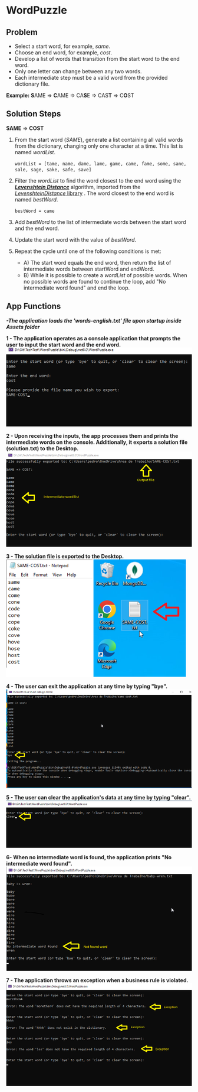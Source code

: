 # WordPuzzle

## Problem

- Select a start word, for example, *same*.
- Choose an end word, for example, *cost*.
- Develop a list of words that transition from the start word to the end word.
- Only one letter can change between any two words.
- Each intermediate step must be a valid word from the provided dictionary file.

**Example:**
**S**AME => **C**AME => CA**S**E => CAS**T** => C**O**ST

## Solution Steps

**SAME** => **COST**

1. From the start word (*SAME*), generate a list containing all valid words from the dictionary, changing only one character at a time. This list is named *wordList*.

    ```
    wordList = [tame, name, dame, lame, game, came, fame, some, sane, sale, sage, sake, safe, save]
    ```

2. Filter the *wordList* to find the word closest to the end word using the [***Levenshtein Distance***](https://en.wikipedia.org/wiki/Levenshtein_distance) algorithm, imported from the [*LevenshteinDistance* library](https://www.nuget.org/packages/LevenshteinDistance/1.0.0) . The word closest to the end word is named *bestWord*.

    ```
    bestWord = came
    ```

3. Add *bestWord* to the list of intermediate words between the start word and the end word.
4. Update the start word with the value of *bestWord*.
5. Repeat the cycle until one of the following conditions is met:
   - A) The start word equals the end word, then return the list of intermediate words between startWord and endWord.
   - B) While it is possible to create a *wordList* of possible words. When no possible words are found to continue the loop, add "No intermediate word found" and end the loop.
  

## App Functions
<b> ***-The application loads the 'words-english.txt' file upon startup  inside Assets folder***

1 - The application operates as a console application that prompts the user to input the start word and the end word.<br>
![read inputs](https://github.com/PedroBelfort/TechTest/blob/main/WordPuzzle/Assets/step-1.png)  <br>

2 - Upon receiving the inputs, the app processes them and prints the intermediate words on the console. Additionally, it exports a solution file (solution.txt) to the Desktop. <br>
![process](https://github.com/PedroBelfort/TechTest/blob/main/WordPuzzle/Assets/step-2.png)  <br>

3 - The solution file is exported to the Desktop. <br>
![file exported](https://github.com/PedroBelfort/TechTest/blob/main/WordPuzzle/Assets/step3.png)  <br>

4 - The user can exit the application at any time by typing "bye".
![bye](https://github.com/PedroBelfort/TechTest/blob/main/WordPuzzle/Assets/step4.png)  <br>

5 - The user can clear the application's data at any time by typing "clear".
![bye](https://github.com/PedroBelfort/TechTest/blob/main/WordPuzzle/Assets/step5.png)  <br>

6- When no intermediate word is found, the application prints "No intermediate word found".
![not found](https://github.com/PedroBelfort/TechTest/blob/main/WordPuzzle/Assets/step-6.png)  <br>

7 - The application throws an exception when a business rule is violated.
![exception](https://github.com/PedroBelfort/TechTest/blob/main/WordPuzzle/Assets/step-7.png)


